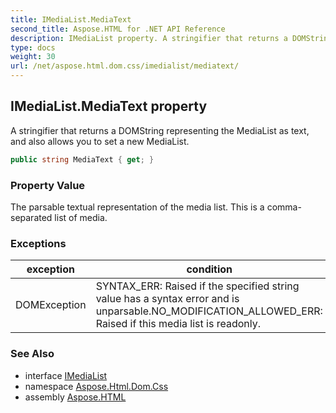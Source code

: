 ```yaml
---
title: IMediaList.MediaText
second_title: Aspose.HTML for .NET API Reference
description: IMediaList property. A stringifier that returns a DOMString representing the MediaList as text and also allows you to set a new MediaList
type: docs
weight: 30
url: /net/aspose.html.dom.css/imedialist/mediatext/
---
```

## IMediaList.MediaText property

A stringifier that returns a DOMString representing the MediaList as text, and also allows you to set a new MediaList.

```csharp
public string MediaText { get; }
```

### Property Value

The parsable textual representation of the media list. This is a comma-separated list of media.

### Exceptions

| exception | condition |
| --- | --- |
| DOMException | SYNTAX_ERR: Raised if the specified string value has a syntax error and is unparsable.NO_MODIFICATION_ALLOWED_ERR: Raised if this media list is readonly. |

### See Also

* interface [IMediaList](../)
* namespace [Aspose.Html.Dom.Css](../../imedialist/)
* assembly [Aspose.HTML](../../../)
